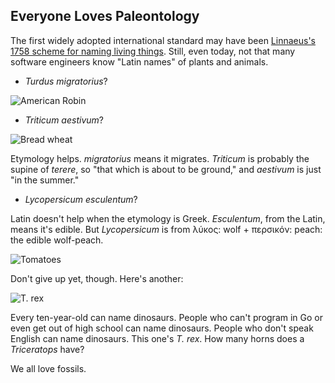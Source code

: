 ## Everyone Loves Paleontology

The first widely adopted international standard may have been [Linnaeus's 1758 scheme for naming living things](https://en.wikipedia.org/wiki/Binomial_nomenclature). Still, even today, not that many software engineers know "Latin names" of plants and animals.

- *Turdus migratorius*?

![American Robin](https://upload.wikimedia.org/wikipedia/commons/thumb/b/b8/Turdus-migratorius-002.jpg/440px-Turdus-migratorius-002.jpg "*Turdus migratorius*")

- *Triticum aestivum*?

![Bread wheat](https://upload.wikimedia.org/wikipedia/commons/thumb/3/30/Young_Wheat_crop_in_a_field_near_Solapur%2C_Maharashtra%2C_India.jpg/440px-Young_Wheat_crop_in_a_field_near_Solapur%2C_Maharashtra%2C_India.jpg "*Triticum aestivum*")

Etymology helps. *migratorius* means it migrates. *Triticum* is probably the supine of *terere*, so "that which is about to be ground," and *aestivum* is just "in the summer."

- *Lycopersicum esculentum*? 

Latin doesn't help when the etymology is Greek. *Esculentum*, from the Latin, means it's edible. But *Lycopersicum* is from λύκος: wolf + περσικόν: peach: the edible wolf-peach.

![Tomatoes](https://en.wiki2.org/wikipedia/commons/thumb/a/a7/Colorful_Red_and_Yellow_Tomatoes_2816px.jpg/220px-Colorful_Red_and_Yellow_Tomatoes_2816px.jpg "*Lycopersicum esculentum*")

Don't give up yet, though. Here's another:

![T. rex](https://upload.wikimedia.org/wikipedia/commons/thumb/f/fc/Sues_skeleton.jpg/440px-Sues_skeleton.jpg "*Tyrannosaurus rex*")

Every ten-year-old can name dinosaurs. People who can't program in Go or even get out of high school can name dinosaurs. People who don't speak English can name dinosaurs. This one's *T. rex*. How many horns does a *Triceratops* have?

We all love fossils.

